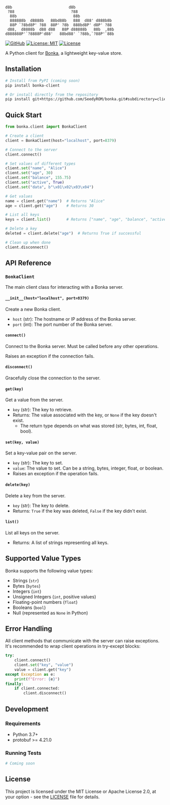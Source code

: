 ```
d8b                         d8b                   
 ?88                         ?88                 
  88b                         88b                
  888888b  d8888b   88bd88b   888  d88' d888b8b  
  88P `?8bd8P' ?88  88P' ?8b  888bd8P' d8P' ?88  
 d88,  d8888b  d88 d88   88P d88888b   88b  ,88b 
d888888P'`?8888P'd88'   88bd88' `?88b,`?88P'`88b
```

[![GitHub](https://img.shields.io/badge/github-bonka-8da0cb?logo=GitHub)](https://github.com/SeedyROM/bonka/blob/master/clients/python)
[![License: MIT](https://img.shields.io/badge/license-MIT-yellow.svg)](https://opensource.org/licenses/MIT)
[![License](https://img.shields.io/badge/license-Apache_2.0-blue.svg)](https://opensource.org/licenses/Apache-2.0)

A Python client for [Bonka](https://github.com/SeedyROM/bonka), a lightweight key-value store.

## Installation

```bash
# Install from PyPI (coming soon)
pip install bonka-client

# Or install directly from the repository
pip install git+https://github.com/SeedyROM/bonka.git#subdirectory=clients/python
```

## Quick Start

```python
from bonka.client import BonkaClient

# Create a client
client = BonkaClient(host="localhost", port=8379)

# Connect to the server
client.connect()

# Set values of different types
client.set("name", "Alice")
client.set("age", 30)
client.set("balance", 155.75)
client.set("active", True)
client.set("data", b"\x01\x02\x03\x04")

# Get values
name = client.get("name")  # Returns "Alice"
age = client.get("age")    # Returns 30

# List all keys
keys = client.list()       # Returns ["name", "age", "balance", "active", "data"]

# Delete a key
deleted = client.delete("age")  # Returns True if successful

# Clean up when done
client.disconnect()
```

## API Reference

### `BonkaClient`

The main client class for interacting with a Bonka server.

#### `__init__(host="localhost", port=8379)`

Create a new Bonka client.

- `host` (str): The hostname or IP address of the Bonka server.
- `port` (int): The port number of the Bonka server.

#### `connect()`

Connect to the Bonka server. Must be called before any other operations.

Raises an exception if the connection fails.

#### `disconnect()`

Gracefully close the connection to the server. 

#### `get(key)`

Get a value from the server.

- `key` (str): The key to retrieve.
- Returns: The value associated with the key, or `None` if the key doesn't exist.
  - The return type depends on what was stored (str, bytes, int, float, bool).

#### `set(key, value)`

Set a key-value pair on the server.

- `key` (str): The key to set.
- `value`: The value to set. Can be a string, bytes, integer, float, or boolean.
- Raises an exception if the operation fails.

#### `delete(key)`

Delete a key from the server.

- `key` (str): The key to delete.
- Returns: `True` if the key was deleted, `False` if the key didn't exist.

#### `list()`

List all keys on the server.

- Returns: A list of strings representing all keys.

## Supported Value Types

Bonka supports the following value types:

- Strings (`str`)
- Bytes (`bytes`)
- Integers (`int`)
- Unsigned Integers (`int`, positive values)
- Floating-point numbers (`float`)
- Booleans (`bool`)
- Null (represented as `None` in Python)

## Error Handling

All client methods that communicate with the server can raise exceptions. It's recommended to wrap client operations in try-except blocks:

```python
try:
    client.connect()
    client.set("key", "value")
    value = client.get("key")
except Exception as e:
    print(f"Error: {e}")
finally:
    if client.connected:
        client.disconnect()
```

## Development

### Requirements

- Python 3.7+
- protobuf >= 4.21.0

### Running Tests

```bash
# Coming soon
```

## License

This project is licensed under the MIT License or Apache License 2.0, at your option - see the [LICENSE](../../LICENSE) file for details.
